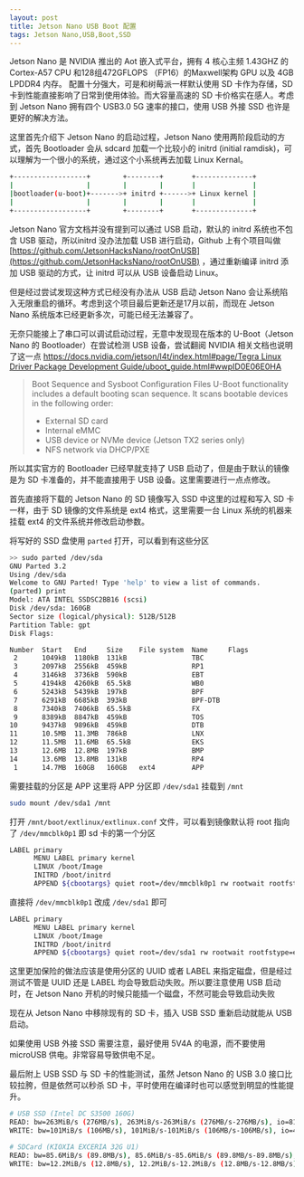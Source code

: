 ```yaml
---
layout: post
title: Jetson Nano USB Boot 配置
tags: Jetson Nano,USB,Boot,SSD
---
```

Jetson Nano 是 NVIDIA 推出的 Aot 嵌入式平台，拥有 4 核心主频 1.43GHZ 的 Cortex-A57 CPU 和128组472GFLOPS （FP16）的Maxwell架构 GPU 以及 4GB LPDDR4 内存。 配置十分强大，可是和树莓派一样默认使用 SD 卡作为存储，SD 卡到性能直接影响了日常到使用体验。而大容量高速的 SD 卡价格实在感人。考虑到 Jetson Nano 拥有四个 USB3.0 5G 速率的接口，使用 USB 外接 SSD 也许是更好的解决方法。

这里首先介绍下 Jetson Nano 的启动过程，Jetson Nano 使用两阶段启动的方式，首先 Bootloader 会从 sdcard 加载一个比较小的 initrd (initial ramdisk)，可以理解为一个很小的系统，通过这个小系统再去加载 Linux Kernal。

```bash
+------------------+        +--------+       +--------------+
|                  |        |        |       |              |
|bootloader(u-boot)+------->+ initrd +------>+ Linux kernel |
|                  |        |        |       |              |
+------------------+        +--------+       +--------------+
```

Jetson Nano 官方文档并没有提到可以通过 USB 启动，默认的 initrd 系统也不包含 USB 驱动，所以initrd 没办法加载 USB 进行启动，Github 上有个项目叫做 [https://github.com/JetsonHacksNano/rootOnUSB](https://github.com/JetsonHacksNano/rootOnUSB) ，通过重新编译 initrd 添加 USB 驱动的方式，让 initrd 可以从 USB 设备启动 Linux。

但是经过尝试发现这种方式已经没有办法从 USB 启动 Jetson Nano 会让系统陷入无限重启的循环。考虑到这个项目最后更新还是17月以前，而现在 Jetson Nano 系统版本已经更新多次，可能已经无法兼容了。

无奈只能接上了串口可以调试启动过程，无意中发现现在版本的 U-Boot（Jetson Nano 的 Bootloader）在尝试检测 USB 设备，尝试翻阅 NVIDIA 相关文档也说明了这一点 [https://docs.nvidia.com/jetson/l4t/index.html#page/Tegra Linux Driver Package Development Guide/uboot_guide.html#wwpID0E06E0HA](https://docs.nvidia.com/jetson/l4t/index.html#page/Tegra%20Linux%20Driver%20Package%20Development%20Guide/uboot_guide.html#wwpID0E06E0HA)

> Boot Sequence and Sysboot Configuration Files
> U-Boot functionality includes a default booting scan sequence. It scans bootable devices in the following order:
> - External SD card
> - Internal eMMC
> - USB device or NVMe device (Jetson TX2 series only)
> - NFS network via DHCP/PXE

所以其实官方的 Bootloader 已经早就支持了 USB 启动了，但是由于默认的镜像是为 SD 卡准备的，并不能直接用于 USB 设备。这里需要进行一点点修改。

首先直接将下载的 Jetson Nano 的 SD 镜像写入 SSD 中这里的过程和写入 SD 卡一样，由于 SD 镜像的文件系统是 ext4 格式，这里需要一台 Linux 系统的机器来挂载 ext4 的文件系统并修改启动参数。

将写好的 SSD 盘使用 `parted` 打开，可以看到有这些分区

```bash
>> sudo parted /dev/sda
GNU Parted 3.2
Using /dev/sda
Welcome to GNU Parted! Type 'help' to view a list of commands.
(parted) print
Model: ATA INTEL SSDSC2BB16 (scsi)
Disk /dev/sda: 160GB
Sector size (logical/physical): 512B/512B
Partition Table: gpt
Disk Flags:

Number  Start   End     Size    File system  Name     Flags
 2      1049kB  1180kB  131kB                TBC
 3      2097kB  2556kB  459kB                RP1
 4      3146kB  3736kB  590kB                EBT
 5      4194kB  4260kB  65.5kB               WB0
 6      5243kB  5439kB  197kB                BPF
 7      6291kB  6685kB  393kB                BPF-DTB
 8      7340kB  7406kB  65.5kB               FX
 9      8389kB  8847kB  459kB                TOS
10      9437kB  9896kB  459kB                DTB
11      10.5MB  11.3MB  786kB                LNX
12      11.5MB  11.6MB  65.5kB               EKS
13      12.6MB  12.8MB  197kB                BMP
14      13.6MB  13.8MB  131kB                RP4
 1      14.7MB  160GB   160GB   ext4         APP
```

需要挂载的分区是 APP 这里将 APP 分区即 `/dev/sda1` 挂载到 `/mnt`

```bash
sudo mount /dev/sda1 /mnt
```

打开 `/mnt/boot/extlinux/extlinux.conf` 文件，可以看到镜像默认将 root 指向了 `/dev/mmcblk0p1` 即 sd 卡的第一个分区

```bash
LABEL primary
      MENU LABEL primary kernel
      LINUX /boot/Image
      INITRD /boot/initrd
      APPEND ${cbootargs} quiet root=/dev/mmcblk0p1 rw rootwait rootfstype=ext4 console=ttyS0,115200n8 console=tty0 fbcon=map:0 net.ifnames=0
```

直接将 `/dev/mmcblk0p1` 改成 `/dev/sda1` 即可

```bash
LABEL primary
      MENU LABEL primary kernel
      LINUX /boot/Image
      INITRD /boot/initrd
      APPEND ${cbootargs} quiet root=/dev/sda1 rw rootwait rootfstype=ext4 console=ttyS0,115200n8 console=tty0 fbcon=map:0 net.ifnames=0
```

这里更加保险的做法应该是使用分区的 UUID 或者 LABEL 来指定磁盘，但是经过测试不管是 UUID 还是 LABEL 均会导致启动失败。所以要注意使用 USB 启动时，在 Jetson Nano 开机的时候只能插一个磁盘，不然可能会导致启动失败

现在从 Jetson Nano 中移除现有的 SD 卡，插入 USB SSD 重新启动就能从 USB 启动。

如果使用 USB 外接 SSD 需要注意，最好使用 5V4A 的电源，而不要使用 microUSB 供电。非常容易导致供电不足。

最后附上 USB SSD 与 SD 卡的性能测试，虽然 Jetson Nano 的 USB 3.0 接口比较拉胯，但是依然可以秒杀 SD 卡，平时使用在编译时也可以感觉到明显的性能提升。

```bash
# USB SSD (Intel DC S3500 160G)
READ: bw=263MiB/s (276MB/s), 263MiB/s-263MiB/s (276MB/s-276MB/s), io=8192MiB (8590MB), run=31169-31169msec
WRITE: bw=101MiB/s (106MB/s), 101MiB/s-101MiB/s (106MB/s-106MB/s), io=4096MiB (4295MB), run=40686-40686msec

# SDCard (KIOXIA EXCERIA 32G U1)
READ: bw=85.6MiB/s (89.8MB/s), 85.6MiB/s-85.6MiB/s (89.8MB/s-89.8MB/s), io=8192MiB (8590MB), run=95709-95709msec
WRITE: bw=12.2MiB/s (12.8MB/s), 12.2MiB/s-12.2MiB/s (12.8MB/s-12.8MB/s), io=512MiB (537MB), run=42007-42007msec
```
